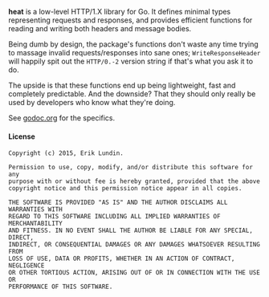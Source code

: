 **heat** is a low-level HTTP/1.X library for Go. It defines minimal types
representing requests and responses, and provides efficient functions for
reading and writing both headers and message bodies.

Being dumb by design, the package's functions don't waste any time trying to
massage invalid requests/responses into sane ones; `WriteResponseHeader` will
happily spit out the `HTTP/0.-2` version string if that's what you ask it to do.

The upside is that these functions end up being lightweight, fast and
completely predictable. And the downside? That they should only really be
used by developers who know what they're doing.

See [godoc.org](http://godoc.org/github.com/erkl/heat) for the specifics.


#### License

```
Copyright (c) 2015, Erik Lundin.

Permission to use, copy, modify, and/or distribute this software for any
purpose with or without fee is hereby granted, provided that the above
copyright notice and this permission notice appear in all copies.

THE SOFTWARE IS PROVIDED "AS IS" AND THE AUTHOR DISCLAIMS ALL WARRANTIES WITH
REGARD TO THIS SOFTWARE INCLUDING ALL IMPLIED WARRANTIES OF MERCHANTABILITY
AND FITNESS. IN NO EVENT SHALL THE AUTHOR BE LIABLE FOR ANY SPECIAL, DIRECT,
INDIRECT, OR CONSEQUENTIAL DAMAGES OR ANY DAMAGES WHATSOEVER RESULTING FROM
LOSS OF USE, DATA OR PROFITS, WHETHER IN AN ACTION OF CONTRACT, NEGLIGENCE
OR OTHER TORTIOUS ACTION, ARISING OUT OF OR IN CONNECTION WITH THE USE OR
PERFORMANCE OF THIS SOFTWARE.
```

